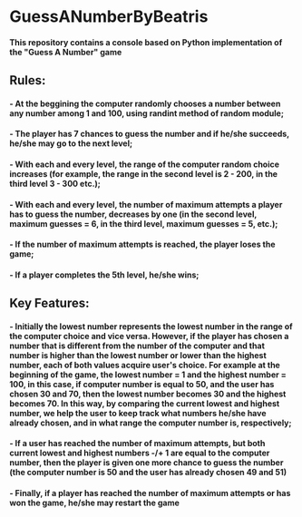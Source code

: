 # GuessANumberByBeatris
#### This repository contains a console based on Python implementation of the "Guess A Number" game
## Rules:
#### - At the beggining the computer randomly chooses a number between any number among 1 and 100, using randint method of random module;
#### - The player has 7 chances to guess the number and if he/she succeeds, he/she may go to the next level;
#### - With each and every level, the range of the computer random choice increases (for example, the range in the second level is 2 - 200, in the third level 3 - 300 etc.);
#### - With each and every level, the number of maximum attempts a player has to guess the number, decreases by one (in the second level, maximum guesses = 6, in the third level, maximum guesses = 5, etc.);
#### - If the number of maximum attempts is reached, the player loses the game;
#### - If a player completes the 5th level, he/she wins;
## Key Features:
#### - Initially the lowest number represents the lowest number in the range of the computer choice and vice versa. However, if the player has chosen a number that is different from the number of the computer and that number is higher than the lowest number or lower than the highest number, each of both values acquire user's choice. For example at the beginning of the game, the lowest number = 1 and the highest number = 100, in this case, if computer number is equal to 50, and the user has chosen 30 and 70, then the lowest number becomes 30 and the highest becomes 70. In this way, by comparing the current lowest and highest number, we help the user to keep track what numbers he/she have already chosen, and in what range the computer number is, respectively;



#### - If a user has reached the number of maximum attempts, but both current lowest and highest numbers -/+ 1 are equal to the computer number, then the player is given one more chance to guess the number (the computer number is 50 and the user has already chosen 49 and 51)




#### - Finally, if a player has reached the number of maximum attempts or has won the game, he/she may restart the game
